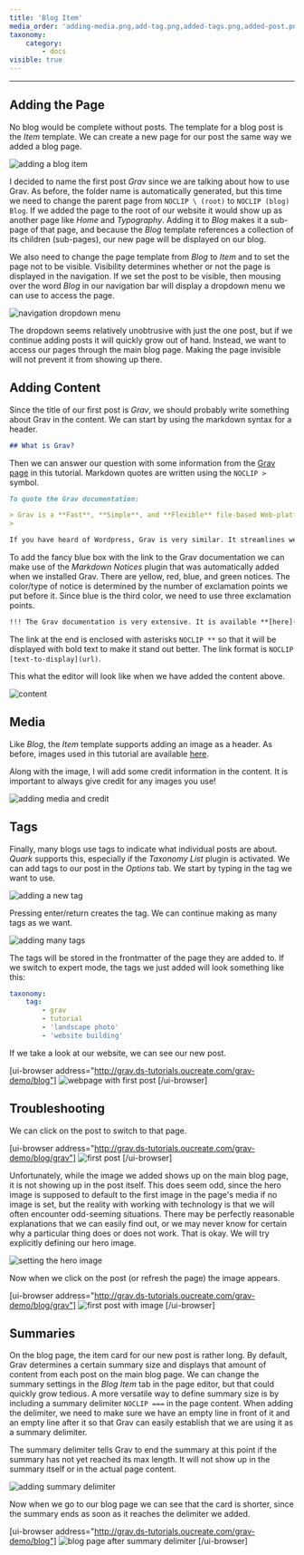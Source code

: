 ```yaml
---
title: 'Blog Item'
media_order: 'adding-media.png,add-tag.png,added-tags.png,added-post.png,after-summary-delimiter.png,summary-delimiter.png,setting-hero-image.png,item-without-image.png,item-with-image.png'
taxonomy:
    category:
        - docs
visible: true
---
```


---

## Adding the Page

No blog would be complete without posts. The template for a blog post is the _Item_ template. We can create a new page for our post the same way we added a blog page.

![adding a blog item](add-post.png)

I decided to name the first post _Grav_ since we are talking about how to use Grav. As before, the folder name is automatically generated, but this time we need to change the parent page from `NOCLIP \ (root)` to `NOCLIP (blog) Blog`. If we added the page to the root of our website it would show up as another page like _Home_ and _Typography_. Adding it to _Blog_ makes it a sub-page of that page, and because the _Blog_ template references a collection of its children (sub-pages), our new page will be displayed on our blog.

We also need to change the page template from _Blog_ to _Item_ and to set the page not to be visible. Visibility determines whether or not the page is displayed in the navigation. If we set the post to be visible, then mousing over the word _Blog_ in our navigation bar will display a dropdown menu we can use to access the page.

![navigation dropdown menu](navigation-dropdown.png)

The dropdown seems relatively unobtrusive with just the one post, but if we continue adding posts it will quickly grow out of hand. Instead, we want to access our pages through the main blog page. Making the page invisible will not prevent it from showing up there.

## Adding Content

Since the title of our first post is _Grav_, we should probably write something about Grav in the content. We can start by using the markdown syntax for a header.

```md
## What is Grav?

```

Then we can answer our question with some information from the [Grav page](http://grav.ds-tutorials.oucreate.com/overview/grav) in this tutorial. Markdown quotes are written using the `NOCLIP >` symbol.

```md
To quote the Grav documentation:

> Grav is a **Fast**, **Simple**, and **Flexible** file-based Web-platform.
> 

If you have heard of Wordpress, Grav is very similar. It streamlines website building, allowing users to create their own without requiring previous coding knowledge or experience.

```

To add the fancy blue box with the link to the Grav documentation we can make use of the _Markdown Notices_ plugin that was automatically added when we installed Grav. There are yellow, red, blue, and green notices. The color/type of notice is determined by the number of exclamation points we put before it. Since blue is the third color, we need to use three exclamation points.

```md
!!! The Grav documentation is very extensive. It is available **[here](https://learn.getgrav.org/16**.

```

The link at the end is enclosed with asterisks `NOCLIP **` so that it will be displayed with bold text to make it stand out better. The link format is `NOCLIP [text-to-display](url)`.

This what the editor will look like when we have added the content above.

![content](grav-content.png)

## Media

Like _Blog_, the _Item_ template supports adding an image as a header. As before, images used in this tutorial are available [here](https://www.flickr.com/people/theodwynn/).

Along with the image, I will add some credit information in the content. It is important to always give credit for any images you use!

![adding media and credit](adding-media-and-credit.png)

## Tags

Finally, many blogs use tags to indicate what individual posts are about. _Quark_ supports this, especially if the _Taxonomy List_ plugin is activated. We can add tags to our post in the _Options_ tab. We start by typing in the tag we want to use.

![adding a new tag](first-tag.png)

Pressing enter/return creates the tag. We can continue making as many tags as we want.

![adding many tags](added-tags.png)

The tags will be stored in the frontmatter of the page they are added to. If we switch to expert mode, the tags we just added will look something like this:

```yaml
taxonomy:
    tag:
        - grav
        - tutorial
        - 'landscape photo'
        - 'website building'
```

If we take a look at our website, we can see our new post.

[ui-browser address="http://grav.ds-tutorials.oucreate.com/grav-demo/blog"]
![webpage with first post](blog-first-post.png)
[/ui-browser]

## Troubleshooting

We can click on the post to switch to that page.

[ui-browser address="http://grav.ds-tutorials.oucreate.com/grav-demo/blog/grav"]
![first post](first-post.png)
[/ui-browser]

Unfortunately, while the image we added shows up on the main blog page, it is not showing up in the post itself. This does seem odd, since the hero image is supposed to default to the first image in the page's media if no image is set, but the reality with working with technology is that we will often encounter odd-seeming situations. There may be perfectly reasonable explanations that we can easily find out, or we may never know for certain why a particular thing does or does not work. That is okay. We will try explicitly defining our hero image.

![setting the hero image](setting-hero-image.png)

Now when we click on the post (or refresh the page) the image appears.

[ui-browser address="http://grav.ds-tutorials.oucreate.com/grav-demo/blog/grav"]
![first post with image](first-post-image.png)
[/ui-browser]

## Summaries

On the blog page, the item card for our new post is rather long. By default, Grav determines a certain summary size and displays that amount of content from each post on the main blog page. We can change the summary settings in the _Blog Item_ tab in the page editor, but that could quickly grow tedious. A more versatile way to define summary size is by including a summary delimiter `NOCLIP ===` in the page content. When adding the delimiter, we need to make sure we have an empty line in front of it and an empty line after it so that Grav can easily establish that we are using it as a summary delimiter.

The summary delimiter tells Grav to end the summary at this point if the summary has not yet reached its max length. It will not show up in the summary itself or in the actual page content.

![adding summary delimiter](summary-delimiter.png)

Now when we go to our blog page we can see that the card is shorter, since the summary ends as soon as it reaches the delimiter we added.

[ui-browser address="http://grav.ds-tutorials.oucreate.com/grav-demo/blog"]
![blog page after summary delimiter](after-summary-delimiter.png)
[/ui-browser]
